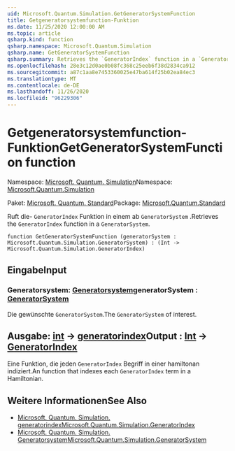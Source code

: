 ```yaml
---
uid: Microsoft.Quantum.Simulation.GetGeneratorSystemFunction
title: Getgeneratorsystemfunction-Funktion
ms.date: 11/25/2020 12:00:00 AM
ms.topic: article
qsharp.kind: function
qsharp.namespace: Microsoft.Quantum.Simulation
qsharp.name: GetGeneratorSystemFunction
qsharp.summary: Retrieves the `GeneratorIndex` function in a `GeneratorSystem`.
ms.openlocfilehash: 28e3c12d0ae0b08fc368c25eeb6f38d2834ca912
ms.sourcegitcommit: a87c1aa8e7453360025e47ba614f25b02ea84ec3
ms.translationtype: MT
ms.contentlocale: de-DE
ms.lasthandoff: 11/26/2020
ms.locfileid: "96229306"
---
```

# <a name="getgeneratorsystemfunction-function"></a><span data-ttu-id="995fc-102">Getgeneratorsystemfunction-Funktion</span><span class="sxs-lookup"><span data-stu-id="995fc-102">GetGeneratorSystemFunction function</span></span>

<span data-ttu-id="995fc-103">Namespace: [Microsoft. Quantum. Simulation](xref:Microsoft.Quantum.Simulation)</span><span class="sxs-lookup"><span data-stu-id="995fc-103">Namespace: [Microsoft.Quantum.Simulation](xref:Microsoft.Quantum.Simulation)</span></span>

<span data-ttu-id="995fc-104">Paket: [Microsoft. Quantum. Standard](https://nuget.org/packages/Microsoft.Quantum.Standard)</span><span class="sxs-lookup"><span data-stu-id="995fc-104">Package: [Microsoft.Quantum.Standard](https://nuget.org/packages/Microsoft.Quantum.Standard)</span></span>


<span data-ttu-id="995fc-105">Ruft die- `GeneratorIndex` Funktion in einem ab `GeneratorSystem` .</span><span class="sxs-lookup"><span data-stu-id="995fc-105">Retrieves the `GeneratorIndex` function in a `GeneratorSystem`.</span></span>

```qsharp
function GetGeneratorSystemFunction (generatorSystem : Microsoft.Quantum.Simulation.GeneratorSystem) : (Int -> Microsoft.Quantum.Simulation.GeneratorIndex)
```


## <a name="input"></a><span data-ttu-id="995fc-106">Eingabe</span><span class="sxs-lookup"><span data-stu-id="995fc-106">Input</span></span>

### <a name="generatorsystem--generatorsystem"></a><span data-ttu-id="995fc-107">Generatorsystem: [Generatorsystem](xref:Microsoft.Quantum.Simulation.GeneratorSystem)</span><span class="sxs-lookup"><span data-stu-id="995fc-107">generatorSystem : [GeneratorSystem](xref:Microsoft.Quantum.Simulation.GeneratorSystem)</span></span>

<span data-ttu-id="995fc-108">Die gewünschte `GeneratorSystem`.</span><span class="sxs-lookup"><span data-stu-id="995fc-108">The `GeneratorSystem` of interest.</span></span>



## <a name="output--int---generatorindex"></a><span data-ttu-id="995fc-109">Ausgabe: [int](xref:microsoft.quantum.lang-ref.int) -> [generatorindex](xref:Microsoft.Quantum.Simulation.GeneratorIndex)</span><span class="sxs-lookup"><span data-stu-id="995fc-109">Output : [Int](xref:microsoft.quantum.lang-ref.int) -> [GeneratorIndex](xref:Microsoft.Quantum.Simulation.GeneratorIndex)</span></span>

<span data-ttu-id="995fc-110">Eine Funktion, die jeden `GeneratorIndex` Begriff in einer hamiltonan indiziert.</span><span class="sxs-lookup"><span data-stu-id="995fc-110">An function that indexes each `GeneratorIndex` term in a Hamiltonian.</span></span>

## <a name="see-also"></a><span data-ttu-id="995fc-111">Weitere Informationen</span><span class="sxs-lookup"><span data-stu-id="995fc-111">See Also</span></span>

- [<span data-ttu-id="995fc-112">Microsoft. Quantum. Simulation. generatorindex</span><span class="sxs-lookup"><span data-stu-id="995fc-112">Microsoft.Quantum.Simulation.GeneratorIndex</span></span>](xref:Microsoft.Quantum.Simulation.GeneratorIndex)
- [<span data-ttu-id="995fc-113">Microsoft. Quantum. Simulation. Generatorsystem</span><span class="sxs-lookup"><span data-stu-id="995fc-113">Microsoft.Quantum.Simulation.GeneratorSystem</span></span>](xref:Microsoft.Quantum.Simulation.GeneratorSystem)